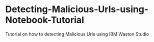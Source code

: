 # Detecting-Malicious-Urls-using-Notebook-Tutorial
Tutorial on how to detecting Malicious Urls using IBM Waston Studio 
